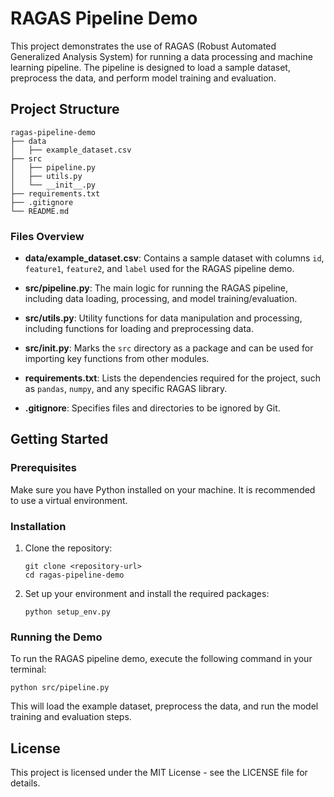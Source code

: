 # RAGAS Pipeline Demo

This project demonstrates the use of RAGAS (Robust Automated Generalized Analysis System) for running a data processing and machine learning pipeline. The pipeline is designed to load a sample dataset, preprocess the data, and perform model training and evaluation.

## Project Structure

```
ragas-pipeline-demo
├── data
│   ├── example_dataset.csv
├── src
│   ├── pipeline.py
│   ├── utils.py
│   └── __init__.py
├── requirements.txt
├── .gitignore
└── README.md
```

### Files Overview

- **data/example_dataset.csv**: Contains a sample dataset with columns `id`, `feature1`, `feature2`, and `label` used for the RAGAS pipeline demo.
  
- **src/pipeline.py**: The main logic for running the RAGAS pipeline, including data loading, processing, and model training/evaluation.

- **src/utils.py**: Utility functions for data manipulation and processing, including functions for loading and preprocessing data.

- **src/__init__.py**: Marks the `src` directory as a package and can be used for importing key functions from other modules.

- **requirements.txt**: Lists the dependencies required for the project, such as `pandas`, `numpy`, and any specific RAGAS library.

- **.gitignore**: Specifies files and directories to be ignored by Git.

## Getting Started

### Prerequisites

Make sure you have Python installed on your machine. It is recommended to use a virtual environment.

### Installation

1. Clone the repository:
   ```
   git clone <repository-url>
   cd ragas-pipeline-demo
   ```

2. Set up your environment and install the required packages:
   ```
   python setup_env.py
   ```

### Running the Demo

To run the RAGAS pipeline demo, execute the following command in your terminal:

```
python src/pipeline.py
```

This will load the example dataset, preprocess the data, and run the model training and evaluation steps.

## License

This project is licensed under the MIT License - see the LICENSE file for details.